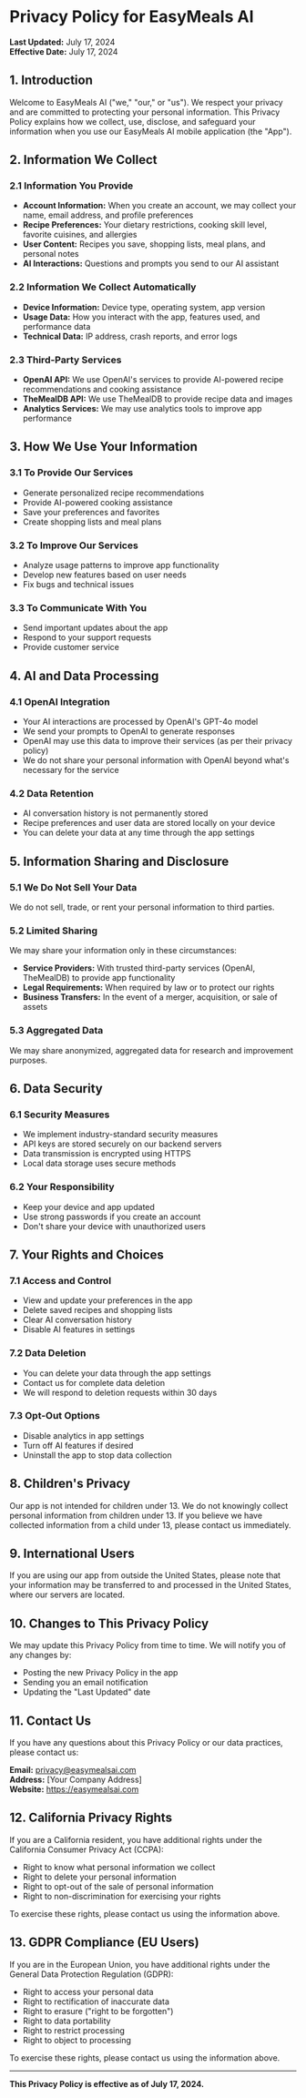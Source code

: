 # Privacy Policy for EasyMeals AI

**Last Updated:** July 17, 2024  
**Effective Date:** July 17, 2024

## 1. Introduction

Welcome to EasyMeals AI ("we," "our," or "us"). We respect your privacy and are committed to protecting your personal information. This Privacy Policy explains how we collect, use, disclose, and safeguard your information when you use our EasyMeals AI mobile application (the "App").

## 2. Information We Collect

### 2.1 Information You Provide

- **Account Information:** When you create an account, we may collect your name, email address, and profile preferences
- **Recipe Preferences:** Your dietary restrictions, cooking skill level, favorite cuisines, and allergies
- **User Content:** Recipes you save, shopping lists, meal plans, and personal notes
- **AI Interactions:** Questions and prompts you send to our AI assistant

### 2.2 Information We Collect Automatically

- **Device Information:** Device type, operating system, app version
- **Usage Data:** How you interact with the app, features used, and performance data
- **Technical Data:** IP address, crash reports, and error logs

### 2.3 Third-Party Services

- **OpenAI API:** We use OpenAI's services to provide AI-powered recipe recommendations and cooking assistance
- **TheMealDB API:** We use TheMealDB to provide recipe data and images
- **Analytics Services:** We may use analytics tools to improve app performance

## 3. How We Use Your Information

### 3.1 To Provide Our Services

- Generate personalized recipe recommendations
- Provide AI-powered cooking assistance
- Save your preferences and favorites
- Create shopping lists and meal plans

### 3.2 To Improve Our Services

- Analyze usage patterns to improve app functionality
- Develop new features based on user needs
- Fix bugs and technical issues

### 3.3 To Communicate With You

- Send important updates about the app
- Respond to your support requests
- Provide customer service

## 4. AI and Data Processing

### 4.1 OpenAI Integration

- Your AI interactions are processed by OpenAI's GPT-4o model
- We send your prompts to OpenAI to generate responses
- OpenAI may use this data to improve their services (as per their privacy policy)
- We do not share your personal information with OpenAI beyond what's necessary for the service

### 4.2 Data Retention

- AI conversation history is not permanently stored
- Recipe preferences and user data are stored locally on your device
- You can delete your data at any time through the app settings

## 5. Information Sharing and Disclosure

### 5.1 We Do Not Sell Your Data

We do not sell, trade, or rent your personal information to third parties.

### 5.2 Limited Sharing

We may share your information only in these circumstances:

- **Service Providers:** With trusted third-party services (OpenAI, TheMealDB) to provide app functionality
- **Legal Requirements:** When required by law or to protect our rights
- **Business Transfers:** In the event of a merger, acquisition, or sale of assets

### 5.3 Aggregated Data

We may share anonymized, aggregated data for research and improvement purposes.

## 6. Data Security

### 6.1 Security Measures

- We implement industry-standard security measures
- API keys are stored securely on our backend servers
- Data transmission is encrypted using HTTPS
- Local data storage uses secure methods

### 6.2 Your Responsibility

- Keep your device and app updated
- Use strong passwords if you create an account
- Don't share your device with unauthorized users

## 7. Your Rights and Choices

### 7.1 Access and Control

- View and update your preferences in the app
- Delete saved recipes and shopping lists
- Clear AI conversation history
- Disable AI features in settings

### 7.2 Data Deletion

- You can delete your data through the app settings
- Contact us for complete data deletion
- We will respond to deletion requests within 30 days

### 7.3 Opt-Out Options

- Disable analytics in app settings
- Turn off AI features if desired
- Uninstall the app to stop data collection

## 8. Children's Privacy

Our app is not intended for children under 13. We do not knowingly collect personal information from children under 13. If you believe we have collected information from a child under 13, please contact us immediately.

## 9. International Users

If you are using our app from outside the United States, please note that your information may be transferred to and processed in the United States, where our servers are located.

## 10. Changes to This Privacy Policy

We may update this Privacy Policy from time to time. We will notify you of any changes by:

- Posting the new Privacy Policy in the app
- Sending you an email notification
- Updating the "Last Updated" date

## 11. Contact Us

If you have any questions about this Privacy Policy or our data practices, please contact us:

**Email:** <privacy@easymealsai.com>  
**Address:** [Your Company Address]  
**Website:** <https://easymealsai.com>

## 12. California Privacy Rights

If you are a California resident, you have additional rights under the California Consumer Privacy Act (CCPA):

- Right to know what personal information we collect
- Right to delete your personal information
- Right to opt-out of the sale of personal information
- Right to non-discrimination for exercising your rights

To exercise these rights, please contact us using the information above.

## 13. GDPR Compliance (EU Users)

If you are in the European Union, you have additional rights under the General Data Protection Regulation (GDPR):

- Right to access your personal data
- Right to rectification of inaccurate data
- Right to erasure ("right to be forgotten")
- Right to data portability
- Right to restrict processing
- Right to object to processing

To exercise these rights, please contact us using the information above.

---

**This Privacy Policy is effective as of July 17, 2024.**

